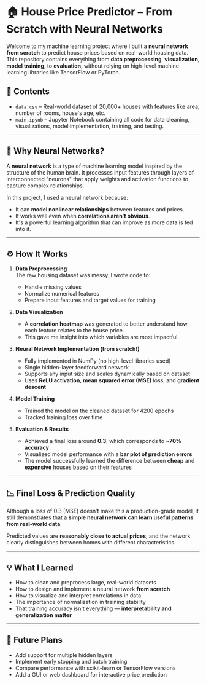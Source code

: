 # 🏠 House Price Predictor – From Scratch with Neural Networks

Welcome to my machine learning project where I built a **neural network from scratch** to predict house prices based on real-world housing data.  
This repository contains everything from **data preprocessing**, **visualization**, **model training**, to **evaluation**, without relying on high-level machine learning libraries like TensorFlow or PyTorch.

## 📂 Contents

- `data.csv` – Real-world dataset of 20,000+ houses with features like area, number of rooms, house's age, etc.
- `main.ipynb` – Jupyter Notebook containing all code for data cleaning, visualizations, model implementation, training, and testing.

---

## 🤖 Why Neural Networks?

A **neural network** is a type of machine learning model inspired by the structure of the human brain. It processes input features through layers of interconnected "neurons" that apply weights and activation functions to capture complex relationships.

In this project, I used a neural network because:

- It can **model nonlinear relationships** between features and prices.
- It works well even when **correlations aren't obvious**.
- It's a powerful learning algorithm that can improve as more data is fed into it.

---

## ⚙️ How It Works

1. **Data Preprocessing**  
   The raw housing dataset was messy. I wrote code to:
   - Handle missing values
   - Normalize numerical features
   - Prepare input features and target values for training

2. **Data Visualization**
   - A **correlation heatmap** was generated to better understand how each feature relates to the house price.
   - This gave me insight into which variables are most impactful.

3. **Neural Network Implementation (from scratch!)**
   - Fully implemented in NumPy (no high-level libraries used)
   - Single hidden-layer feedforward network
   - Supports any input size and scales dynamically based on dataset
   - Uses **ReLU activation**, **mean squared error (MSE)** loss, and **gradient descent**

4. **Model Training**
   - Trained the model on the cleaned dataset for 4200 epochs
   - Tracked training loss over time

5. **Evaluation & Results**
   - Achieved a final loss around **0.3**, which corresponds to **~70% accuracy**
   - Visualized model performance with a **bar plot of prediction errors**
   - The model successfully learned the difference between **cheap** and **expensive** houses based on their features

---

## 📉 Final Loss & Prediction Quality

Although a loss of 0.3 (MSE) doesn’t make this a production-grade model, it still demonstrates that a **simple neural network can learn useful patterns from real-world data**.

Predicted values are **reasonably close to actual prices**, and the network clearly distinguishes between homes with different characteristics.

---

## 💡 What I Learned

- How to clean and preprocess large, real-world datasets
- How to design and implement a neural network **from scratch**
- How to visualize and interpret correlations in data
- The importance of normalization in training stability
- That training accuracy isn't everything — **interpretability and generalization matter**

---

## 🧠 Future Plans

- Add support for multiple hidden layers
- Implement early stopping and batch training
- Compare performance with scikit-learn or TensorFlow versions
- Add a GUI or web dashboard for interactive price prediction
